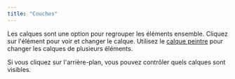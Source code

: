 ```yaml
---
title: "Couches"
---
```


Les calques sont une option pour regrouper les éléments ensemble. Cliquez sur l'élément pour voir et changer le calque. Utilisez le [calque peintre](painters/layers.md) pour changer les calques de plusieurs éléments.

Si vous cliquez sur l'arrière-plan, vous pouvez contrôler quels calques sont visibles.
